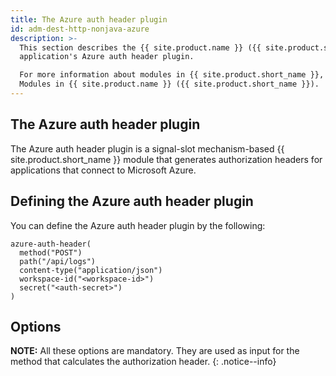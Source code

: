 ```yaml
---
title: The Azure auth header plugin
id: adm-dest-http-nonjava-azure
description: >-
  This section describes the {{ site.product.name }} ({{ site.product.short_name }})
  application's Azure auth header plugin.

  For more information about modules in {{ site.product.short_name }}, see
  Modules in {{ site.product.name }} ({{ site.product.short_name }}).
---
```


## The Azure auth header plugin

The Azure auth header plugin is a signal-slot mechanism-based {{ site.product.short_name }} module that generates authorization headers for applications that
connect to Microsoft Azure.

## Defining the Azure auth header plugin

You can define the Azure auth header plugin by the following:

```config
azure-auth-header(
  method("POST")
  path("/api/logs")
  content-type("application/json")
  workspace-id("<workspace-id>")
  secret("<auth-secret>")
)
```

## Options

**NOTE:** All these options are mandatory. They are used as input for the
method that calculates the authorization header.
{: .notice--info}
